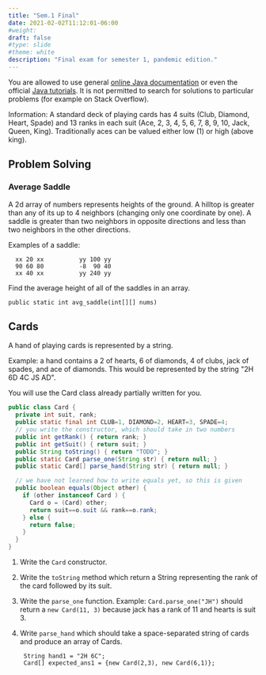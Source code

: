 ```yaml
---
title: "Sem.1 Final"
date: 2021-02-02T11:12:01-06:00
#weight: 
draft: false
#type: slide
#theme: white
description: "Final exam for semester 1, pandemic edition."
---
```


You are allowed to use general [online Java
documentation](https://docs.oracle.com/javase/8/docs/api/) or even the
official [Java tutorials](https://docs.oracle.com/javase/tutorial/).
It is not permitted to search for solutions to particular problems
(for example on Stack Overflow).

Information: A standard deck of playing cards has 4 suits (Club, Diamond, Heart,
Spade) and 13 ranks in each suit (Ace, 2, 3, 4, 5, 6, 7, 8, 9, 10, Jack,
Queen, King). Traditionally aces can be valued either low (1) or high
(above king). 

## Problem Solving

### Average Saddle

A 2d array of numbers represents heights of the ground. A hilltop is
greater than any of its up to 4 neighbors (changing only one coordinate
by one). A saddle is greater than two neighbors in opposite directions
and less than two neighbors in the other directions.

Examples of a saddle:

      xx 20 xx          yy 100 yy
      90 60 80          -8  90 40
      xx 40 xx          yy 240 yy 

Find the average height of all of the saddles in an array.

    public static int avg_saddle(int[][] nums)


      
## Cards

A hand of playing cards is represented by a string. 

Example: a hand contains a 2 of hearts, 6 of diamonds, 4 of clubs,
jack of spades, and ace of diamonds. This would be represented by
the string "2H 6D 4C JS AD".

You will use the Card class already partially written for you.

```java
public class Card {
  private int suit, rank;
  public static final int CLUB=1, DIAMOND=2, HEART=3, SPADE=4;
  // you write the constructor, which should take in two numbers
  public int getRank() { return rank; }
  public int getSuit() { return suit; }
  public String toString() { return "TODO"; }
  public static Card parse_one(String str) { return null; }
  public static Card[] parse_hand(String str) { return null; }

  // we have not learned how to write equals yet, so this is given
  public boolean equals(Object other) {
    if (other instanceof Card ) {
      Card o = (Card) other; 
      return suit==o.suit && rank==o.rank;
    } else {
      return false;
    }
  }
}
```

1. Write the `Card` constructor.
2. Write the `toString` method which return a String representing the
   rank of the card followed by its suit.
3. Write the `parse_one` function. Example: `Card.parse_one("JH")`
    should return a `new Card(11, 3)` because jack has a rank of 11
    and hearts is suit 3.
4. Write `parse_hand` which should take a space-separated string of
   cards and produce an array of Cards.

        String hand1 = "2H 6C";
        Card[] expected_ans1 = {new Card(2,3), new Card(6,1)};

